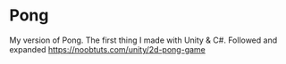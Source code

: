 # Pong
My version of Pong. The first thing I made with Unity & C#.
Followed and expanded https://noobtuts.com/unity/2d-pong-game
